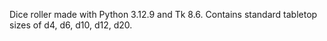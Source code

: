 Dice roller made with Python 3.12.9 and Tk 8.6. Contains standard tabletop sizes of d4, d6, d10, d12, d20.
